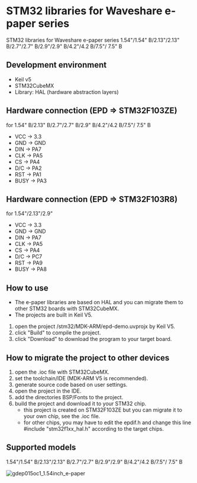 # STM32 libraries for Waveshare e-paper series
STM32 libraries for Waveshare e-paper series 1.54"/1.54" B/2.13"/2.13" B/2.7"/2.7" B/2.9"/2.9" B/4.2"/4.2 B/7.5"/ 7.5" B
## Development environment
  * Keil v5
  * STM32CubeMX
  * Library: HAL (hardware abstraction layers)
## Hardware connection (EPD => STM32F103ZE)
for 1.54" B/2.13" B/2.7"/2.7" B/2.9" B/4.2"/4.2 B/7.5"/ 7.5" B
  * VCC    ->    3.3
  * GND    ->    GND
  * DIN    ->    PA7
  * CLK    ->    PA5
  * CS     ->    PA4
  * D/C    ->    PA2
  * RST    ->    PA1
  * BUSY   ->    PA3
## Hardware connection (EPD => STM32F103R8)
for 1.54"/2.13"/2.9"
  * VCC    ->    3.3
  * GND    ->    GND
  * DIN    ->    PA7
  * CLK    ->    PA5
  * CS     ->    PA4
  * D/C    ->    PC7
  * RST    ->    PA9
  * BUSY   ->    PA8
## How to use
* The e-paper libraries are based on HAL and you can migrate them to other STM32 boards with STM32CubeMX.
* The projects are built in Keil V5.
1.  open the project /stm32/MDK-ARM/epd-demo.uvprojx by Keil V5.
2.  click "Build" to compile the project.
3.  click "Download" to download the program to your target board.
## How to migrate the project to other devices 
1.  open the .ioc file with STM32CubeMX.
2.  set the toolchain/IDE (MDK-ARM V5 is recommended).
3.  generate source code based on user settings.
4.  open the project in the IDE.
5.  add the directories BSP/Fonts to the project.
6.  build the project and download it to your STM32 chip.
    * this project is created on STM32F103ZE but you can migrate it to your own chip, see the .ioc file.
    * for other chips, you may have to edit the epdif.h and change this line 
      #include "stm32f1xx_hal.h" according to the target chips.
## Supported models
1.54"/1.54" B/2.13"/2.13" B/2.7"/2.7" B/2.9"/2.9" B/4.2"/4.2 B/7.5"/ 7.5" B

![gdep015oc1_1.54inch_e-paper](http://www.waveshare.com/img/devkit/general/e-Paper-Modules-CMP.jpg)
